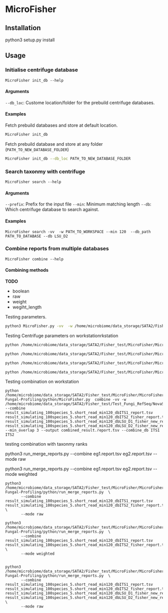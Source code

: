 # MicroFisher

## Installation
python3 setup.py install

## Usage
### Initialise centrifuge database
`MicroFisher init_db --help`
#### Arguments
`--db_loc`: Custome location/folder for the prebuild centrifuge databases.

#### Examples
Fetch prebuild databases and store at default location.
```bash
MicroFisher init_db
```
Fetch prebuild database and store at any folder (`PATH_TO_NEW_DATABASE_FOLDER`)
```bash
MicroFisher init_db --db_loc PATH_TO_NEW_DATABASE_FOLDER
```

### Search taxonmy with centrifuge
`MicroFisher search --help`

#### Arguments
`--prefix`: Prefix for the input file
`--min`: Minimum matching length
`--db`: Which centrifuge database to search against.
#### Examples
```
MicroFisher search -vv  -w PATH_TO_WORKSPACE --min 120  --db_path PATH_TO_DATABASE --db LSU_D2
```

### Combine reports from multiple databases
`MicroFisher combine --help`

#### Combining methods
**TODO**
- boolean
- raw  
- weight
- wegiht_length



Testing parameters.
```bash
python3 MicroFisher.py -vv  -w /home/microbiome/data_storage/SATA2/Fisher_test/ --centrifuge_path '' --db_path short_DBs/LSU_D1D2_DBs_new/ --prefix simulating_100species_r5.short_read  --min 120 --db ITS1 --dry
```

Testing Centrifuge parameters on workstationrkstation
```bash
python /home/microbiome/data_storage/SATA2/Fisher_test/MicroFisher/MicroFisher-Fungal-Profiling/python/MicroFisher.py  search -vv  -w /home/microbiome/data_storage/SATA2/Fisher_test/Test_Fungi_RefSeq/NovaSeq_test/hitlength_test/simulating_100species_5/  --db_path /home/microbiome/data_storage/SATA2/Fisher_test/short_DBs/ITS_DBs/ --prefix simulating_100species_5.short_read --dry --min 120 --db ITS1

python /home/microbiome/data_storage/SATA2/Fisher_test/MicroFisher/MicroFisher-Fungal-Profiling/python/MicroFisher.py  search -vv  -w /home/microbiome/data_storage/SATA2/Fisher_test/Test_Fungi_RefSeq/NovaSeq_test/hitlength_test/simulating_100species_5/  --db_path /home/microbiome/data_storage/SATA2/Fisher_test/short_DBs/ITS_DBs/ --prefix simulating_100species_5.short_read --dry --min 120 --db ITS2_fisher

python /home/microbiome/data_storage/SATA2/Fisher_test/MicroFisher/MicroFisher-Fungal-Profiling/python/MicroFisher.py  search -vv  -w /home/microbiome/data_storage/SATA2/Fisher_test/Test_Fungi_RefSeq/NovaSeq_test/hitlength_test/simulating_100species_5/  --db_path /home/microbiome/data_storage/SATA2/Fisher_test/short_DBs/LSU_D1D2_DBs_new/ --prefix simulating_100species_5.short_read --dry --min 120 --db LSU_D1_fisher_new

python /home/microbiome/data_storage/SATA2/Fisher_test/MicroFisher/MicroFisher-Fungal-Profiling/python/MicroFisher.py  search -vv  -w /home/microbiome/data_storage/SATA2/Fisher_test/Test_Fungi_RefSeq/NovaSeq_test/hitlength_test/simulating_100species_5/  --db_path /home/microbiome/data_storage/SATA2/Fisher_test/short_DBs/LSU_D1D2_DBs_new/ --prefix simulating_100species_5.short_read --dry --min 120 --db LSU_D2_fisher_new
```
Testing combination on workstation
```
python /home/microbiome/data_storage/SATA2/Fisher_test/MicroFisher/MicroFisher-Fungal-Profiling/python/MicroFisher.py  combine -vv -w /home/microbiome/data_storage/SATA2/Fisher_test/Test_Fungi_RefSeq/NovaSeq_test/hitlength_test/simulating_100species_5/ --combine result_simulating_100species_5.short_read_min120_dbITS1_report.tsv result_simulating_100species_5.short_read_min120_dbITS2_fisher_report.tsv result_simulating_100species_5.short_read_min120_dbLSU_D1_fisher_new_report.tsv result_simulating_100species_5.short_read_min120_dbLSU_D2_fisher_new_report.tsv --min_overlap 3 --output combined_result.report.tsv --combine_db ITS1 ITS2
```


testing combination with taxonmy ranks

python3 run_merge_reports.py  --combine eg1.report.tsv eg2.report.tsv --mode raw

python3 run_merge_reports.py  --combine eg1.report.tsv eg2.report.tsv --mode weighted

```    
python3 /home/microbiome/data_storage/SATA2/Fisher_test/MicroFisher/MicroFisher-Fungal-Profiling/python/run_merge_reports.py  \
       --combine result_simulating_100species_5.short_read_min120_dbITS1_report.tsv result_simulating_100species_5.short_read_min120_dbITS2_fisher_report.tsv \
       --mode raw

python3 /home/microbiome/data_storage/SATA2/Fisher_test/MicroFisher/MicroFisher-Fungal-Profiling/python/run_merge_reports.py  \
       --combine result_simulating_100species_5.short_read_min120_dbITS1_report.tsv result_simulating_100species_5.short_read_min120_dbITS2_fisher_report.tsv \
       --mode weighted


python3 /home/microbiome/data_storage/SATA2/Fisher_test/MicroFisher/MicroFisher-Fungal-Profiling/python/run_merge_reports.py  \
       --combine result_simulating_100species_5.short_read_min120_dbITS1_report.tsv result_simulating_100species_5.short_read_min120_dbITS2_fisher_report.tsv  result_simulating_100species_5.short_read_min120_dbLSU_D1_fisher_new_report.tsv result_simulating_100species_5.short_read_min120_dbLSU_D2_fisher_new_report.tsv \
       --mode raw
```
